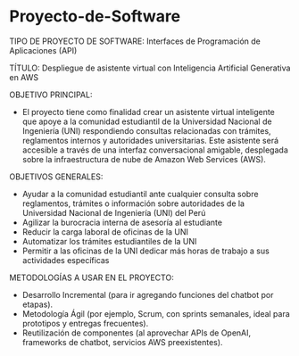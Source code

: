 # Proyecto-de-Software

TIPO DE PROYECTO DE SOFTWARE: Interfaces de Programación de Aplicaciones (API)

TÍTULO: Despliegue de asistente virtual con Inteligencia Artificial Generativa en AWS

OBJETIVO PRINCIPAL:
- El proyecto tiene como finalidad crear un asistente virtual inteligente que apoye a la comunidad estudiantil de la Universidad Nacional de Ingeniería (UNI) respondiendo consultas relacionadas con trámites, reglamentos internos y autoridades universitarias. Este asistente será accesible a través de una interfaz conversacional amigable, desplegada sobre la infraestructura de nube de Amazon Web Services (AWS).

OBJETIVOS GENERALES: 
- Ayudar a la comunidad estudiantil ante cualquier consulta sobre reglamentos, trámites o información sobre autoridades de la Universidad Nacional de Ingeniería (UNI) del Perú
- Agilizar la burocracia interna de asesoría al estudiante
- Reducir la carga laboral de oficinas de la UNI 
- Automatizar los trámites estudiantiles de la UNI
- Permitir a las oficinas de la UNI dedicar más horas de trabajo a sus actividades específicas

METODOLOGÍAS A USAR EN EL PROYECTO: 

- Desarrollo Incremental (para ir agregando funciones del chatbot por etapas).
- Metodología Ágil (por ejemplo, Scrum, con sprints semanales, ideal para prototipos y entregas frecuentes).
- Reutilización de componentes (al aprovechar APIs de OpenAI, frameworks de chatbot, servicios AWS preexistentes).
